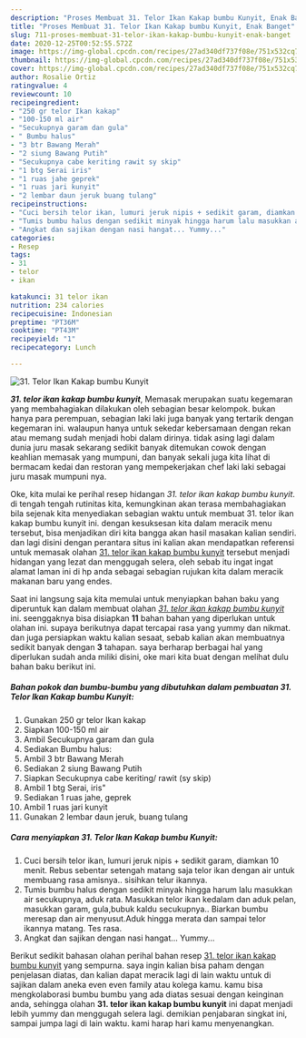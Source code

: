 ```yaml
---
description: "Proses Membuat 31. Telor Ikan Kakap bumbu Kunyit, Enak Banget"
title: "Proses Membuat 31. Telor Ikan Kakap bumbu Kunyit, Enak Banget"
slug: 711-proses-membuat-31-telor-ikan-kakap-bumbu-kunyit-enak-banget
date: 2020-12-25T00:52:55.572Z
image: https://img-global.cpcdn.com/recipes/27ad340df737f08e/751x532cq70/31-telor-ikan-kakap-bumbu-kunyit-foto-resep-utama.jpg
thumbnail: https://img-global.cpcdn.com/recipes/27ad340df737f08e/751x532cq70/31-telor-ikan-kakap-bumbu-kunyit-foto-resep-utama.jpg
cover: https://img-global.cpcdn.com/recipes/27ad340df737f08e/751x532cq70/31-telor-ikan-kakap-bumbu-kunyit-foto-resep-utama.jpg
author: Rosalie Ortiz
ratingvalue: 4
reviewcount: 10
recipeingredient:
- "250 gr telor Ikan kakap"
- "100-150 ml air"
- "Secukupnya garam dan gula"
- " Bumbu halus"
- "3 btr Bawang Merah"
- "2 siung Bawang Putih"
- "Secukupnya cabe keriting rawit sy skip"
- "1 btg Serai iris"
- "1 ruas jahe geprek"
- "1 ruas jari kunyit"
- "2 lembar daun jeruk buang tulang"
recipeinstructions:
- "Cuci bersih telor ikan, lumuri jeruk nipis + sedikit garam, diamkan 10 menit. Rebus sebentar setengah matang saja telor ikan dengan air untuk membuang rasa amisnya.. sisihkan telur ikannya."
- "Tumis bumbu halus dengan sedikit minyak hingga harum lalu masukkan air secukupnya, aduk rata. Masukkan telor ikan kedalam dan aduk pelan, masukkan garam, gula,bubuk kaldu secukupnya.. Biarkan bumbu meresap dan air menyusut.Aduk hingga merata dan sampai telor ikannya matang. Tes rasa."
- "Angkat dan sajikan dengan nasi hangat... Yummy..."
categories:
- Resep
tags:
- 31
- telor
- ikan

katakunci: 31 telor ikan 
nutrition: 234 calories
recipecuisine: Indonesian
preptime: "PT36M"
cooktime: "PT43M"
recipeyield: "1"
recipecategory: Lunch

---
```



![31. Telor Ikan Kakap bumbu Kunyit](https://img-global.cpcdn.com/recipes/27ad340df737f08e/751x532cq70/31-telor-ikan-kakap-bumbu-kunyit-foto-resep-utama.jpg)

<b><i>31. telor ikan kakap bumbu kunyit</i></b>, Memasak merupakan suatu kegemaran yang membahagiakan dilakukan oleh sebagian besar kelompok. bukan hanya para perempuan, sebagian laki laki juga banyak yang tertarik dengan kegemaran ini. walaupun hanya untuk sekedar kebersamaan dengan rekan atau memang sudah menjadi hobi dalam dirinya. tidak asing lagi dalam dunia juru masak sekarang sedikit banyak ditemukan cowok dengan keahlian memasak yang mumpuni, dan banyak sekali juga kita lihat di bermacam kedai dan restoran yang mempekerjakan chef laki laki sebagai juru masak mumpuni nya.



Oke, kita mulai ke perihal resep hidangan <i>31. telor ikan kakap bumbu kunyit</i>. di tengah tengah rutinitas kita, kemungkinan akan terasa membahagiakan bila sejenak kita menyediakan sebagian waktu untuk membuat 31. telor ikan kakap bumbu kunyit ini. dengan kesuksesan kita dalam meracik menu tersebut, bisa menjadikan diri kita bangga akan hasil masakan kalian sendiri. dan lagi disini dengan perantara situs ini kalian akan mendapatkan referensi untuk memasak olahan <u>31. telor ikan kakap bumbu kunyit</u> tersebut menjadi hidangan yang lezat dan menggugah selera, oleh sebab itu ingat ingat alamat laman ini di hp anda sebagai sebagian rujukan kita dalam meracik makanan baru yang endes.


Saat ini langsung saja kita memulai untuk menyiapkan bahan baku yang diperuntuk kan dalam membuat olahan <u><i>31. telor ikan kakap bumbu kunyit</i></u> ini. seenggaknya bisa disiapkan <b>11</b> bahan bahan yang diperlukan untuk olahan ini. supaya berikutnya dapat tercapai rasa yang yummy dan nikmat. dan juga persiapkan waktu kalian sesaat, sebab kalian akan membuatnya sedikit banyak dengan <b>3</b> tahapan. saya berharap berbagai hal yang diperlukan sudah anda miliki disini, oke mari kita buat dengan melihat dulu bahan baku berikut ini.

<!--inarticleads1-->

##### Bahan pokok dan bumbu-bumbu yang dibutuhkan dalam pembuatan 31. Telor Ikan Kakap bumbu Kunyit:

1. Gunakan 250 gr telor Ikan kakap
1. Siapkan 100-150 ml air
1. Ambil Secukupnya garam dan gula
1. Sediakan  Bumbu halus:
1. Ambil 3 btr Bawang Merah
1. Sediakan 2 siung Bawang Putih
1. Siapkan Secukupnya cabe keriting/ rawit (sy skip)
1. Ambil 1 btg Serai, iris&#34;
1. Sediakan 1 ruas jahe, geprek
1. Ambil 1 ruas jari kunyit
1. Gunakan 2 lembar daun jeruk, buang tulang




<!--inarticleads2-->

##### Cara menyiapkan 31. Telor Ikan Kakap bumbu Kunyit:

1. Cuci bersih telor ikan, lumuri jeruk nipis + sedikit garam, diamkan 10 menit. Rebus sebentar setengah matang saja telor ikan dengan air untuk membuang rasa amisnya.. sisihkan telur ikannya.
1. Tumis bumbu halus dengan sedikit minyak hingga harum lalu masukkan air secukupnya, aduk rata. Masukkan telor ikan kedalam dan aduk pelan, masukkan garam, gula,bubuk kaldu secukupnya.. Biarkan bumbu meresap dan air menyusut.Aduk hingga merata dan sampai telor ikannya matang. Tes rasa.
1. Angkat dan sajikan dengan nasi hangat... Yummy...




Berikut sedikit bahasan olahan perihal bahan resep <u>31. telor ikan kakap bumbu kunyit</u> yang sempurna. saya ingin kalian bisa paham dengan penjelasan diatas, dan kalian dapat meracik lagi di lain waktu untuk di sajikan dalam aneka even even family atau kolega kamu. kamu bisa mengkolaborasi bumbu bumbu yang ada diatas sesuai dengan keinginan anda, sehingga olahan <b>31. telor ikan kakap bumbu kunyit</b> ini dapat menjadi lebih yummy dan menggugah selera lagi. demikian penjabaran singkat ini, sampai jumpa lagi di lain waktu. kami harap hari kamu menyenangkan.
